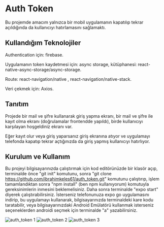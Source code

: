 # Auth Token

Bu projemde amacım yalnızca bir mobil uygulamanın kapatılıp tekrar açıldığında da kullanıcıyı hatırlamasını sağlamaktı.

## Kullandığım Teknolojiler

Authentication için: firebase.

Uygulamanın token kaydetmesi için: async storage, kütüphanesi: react-native-async-storage/async-storage.

Route: react-navigation/native , react-navigation/native-stack.

Veri çekmek için: Axios.

## Tanıtım

Projede bir mail ve şifre kullanarak giriş yapma ekranı, bir mail ve şifre ile kayıt olma ekranı (doğrulamalar frontendde yapıldı), birde kullanıcıyı karşılayan hoşgeldiniz ekranı var.

Eğer kayıt olur veya giriş yaparsanız giriş ekranına atıyor ve uygulamayı telefonda kapatıp tekrar açtığınızda da giriş yapmış kullanıcıyı hatırlıyor.

## Kurulum ve Kullanım

Bu projeyi bilgisayarınızda çalıştırmak için kod editörünüzde bir klasör açıp, terminalde önce "git init" komutunu, sonra "git clone https://github.com/ibrahimkeles61/auth_token.git" komutunu çalıştırıp, işlem tamamlandıktan sonra "npm install" (ben npm kullanıyorum) komutuyla gereksinimlerin inmesini beklemelisiniz. Daha sonra terminalde "expo start" diyerek çalıştırabilirsiniz. İsterseniz telefonunuza expo go uygulamasını indirip, bu uygulamayı kullanarak, bilgisayarınızda terminaldeki kare kodu taratabilir, veya bilgisayarınızdaki Android Emülatörü kullanmak isterseniz seçeneklerden androidi seçmek için terminalde "a" yazabilirsiniz.

![auth_token 1](https://firebasestorage.googleapis.com/v0/b/ibrahimkeles.appspot.com/o/projectPics%2Fauth_token%201.jpg?alt=media&token=1adaf1b0-f8d4-464c-9118-a00bb10d0399) ![auth_token 2](https://firebasestorage.googleapis.com/v0/b/ibrahimkeles.appspot.com/o/projectPics%2Fauth_token%202.jpg?alt=media&token=2eea6571-0d6c-4586-a931-e283c378fd38) ![auth_token 3](https://firebasestorage.googleapis.com/v0/b/ibrahimkeles.appspot.com/o/projectPics%2Fauth_token%203.jpg?alt=media&token=98d5a4c6-1d58-4603-850a-f984ae7e0436)



